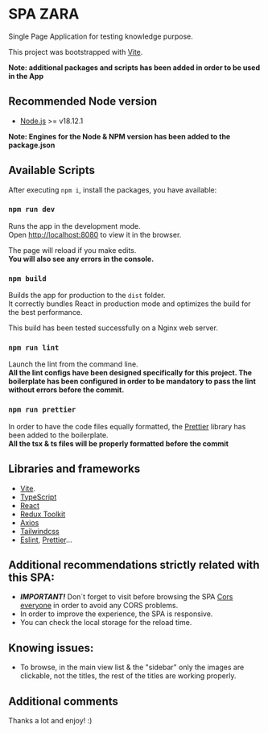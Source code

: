 # SPA ZARA

Single Page Application for testing knowledge purpose.

This project was bootstrapped with [Vite](https://vitejs.dev/).

**Note: additional packages and scripts has been added in order to be used in the App**

## Recommended Node version

- [Node.js](https://nodejs.org/) >= v18.12.1

**Note: Engines for the Node & NPM version has been added to the package.json**

## Available Scripts

After executing `npm i`, install the packages, you have available:

### `npm run dev`

Runs the app in the development mode.\
Open [http://localhost:8080](http://localhost:8080) to view it in the browser.

The page will reload if you make edits.\
**You will also see any errors in the console.**

### `npm build`

Builds the app for production to the `dist` folder.\
It correctly bundles React in production mode and optimizes the build for the best performance.

This build has been tested successfully on a Nginx web server.

### `npm run lint`

Launch the lint from the command line.\
**All the lint configs have been designed specifically for this project. The boilerplate has been configured in order to be mandatory to pass the lint without errors before the commit.**

### `npm run prettier`

In order to have the code files equally formatted, the [Prettier](https://prettier.io) library has been added to the boilerplate.\
**All the tsx & ts files will be properly formatted before the commit**

## Libraries and frameworks

- [Vite](https://vitejs.dev/).
- [TypeScript](https://www.typescriptlang.org/)
- [React](https://reactjs.org/)
- [Redux Toolkit](https://redux-toolkit.js.org/)
- [Axios](https://axios-http.com/)
- [Tailwindcss](https://tailwindcss.com/)
- [Eslint](https://eslint.org/), [Prettier](https://prettier.io/)...

## Additional recommendations strictly related with this SPA:

- **_IMPORTANT!_** Don´t forget to visit before browsing the SPA [Cors everyone](https://cors-anywhere.herokuapp.com/) in order to avoid any CORS problems.
- In order to improve the experience, the SPA is responsive.
- You can check the local storage for the reload time.

## Knowing issues:

- To browse, in the main view list & the "sidebar" only the images are clickable, not the titles, the rest of the titles are working properly.

## Additional comments

Thanks a lot and enjoy! :)

